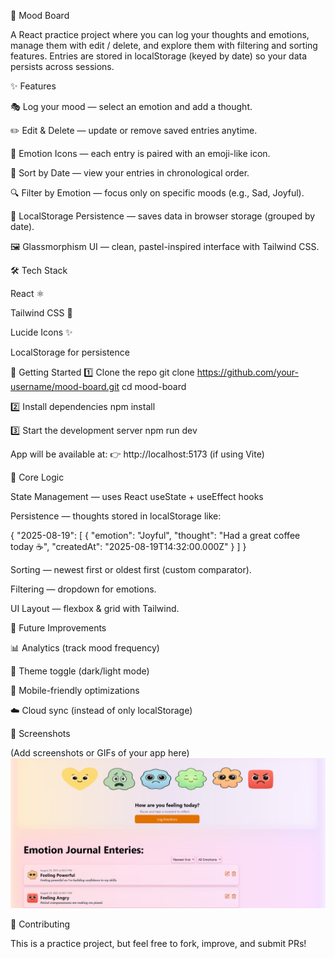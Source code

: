 🌸 Mood Board

A React practice project where you can log your thoughts and emotions, manage them with edit / delete, and explore them with filtering and sorting features. Entries are stored in localStorage (keyed by date) so your data persists across sessions.

✨ Features

🎭 Log your mood — select an emotion and add a thought.

✏️ Edit & Delete — update or remove saved entries anytime.

🎨 Emotion Icons — each entry is paired with an emoji-like icon.

📅 Sort by Date — view your entries in chronological order.

🔍 Filter by Emotion — focus only on specific moods (e.g., Sad, Joyful).

💾 LocalStorage Persistence — saves data in browser storage (grouped by date).

🖼 Glassmorphism UI — clean, pastel-inspired interface with Tailwind CSS.

🛠️ Tech Stack

React ⚛️

Tailwind CSS 🎨

Lucide Icons ✨

LocalStorage for persistence

🚀 Getting Started
1️⃣ Clone the repo
git clone https://github.com/your-username/mood-board.git
cd mood-board

2️⃣ Install dependencies
npm install

3️⃣ Start the development server
npm run dev


App will be available at:
👉 http://localhost:5173 (if using Vite)


🔑 Core Logic

State Management — uses React useState + useEffect hooks

Persistence — thoughts stored in localStorage like:

{
  "2025-08-19": [
    {
      "emotion": "Joyful",
      "thought": "Had a great coffee today ☕",
      "createdAt": "2025-08-19T14:32:00.000Z"
    }
  ]
}


Sorting — newest first or oldest first (custom comparator).

Filtering — dropdown for emotions.

UI Layout — flexbox & grid with Tailwind.

🎯 Future Improvements

📊 Analytics (track mood frequency)

🌈 Theme toggle (dark/light mode)

📱 Mobile-friendly optimizations

☁️ Cloud sync (instead of only localStorage)

📸 Screenshots

(Add screenshots or GIFs of your app here)
![Preview](screenshot.png)

🤝 Contributing

This is a practice project, but feel free to fork, improve, and submit PRs!